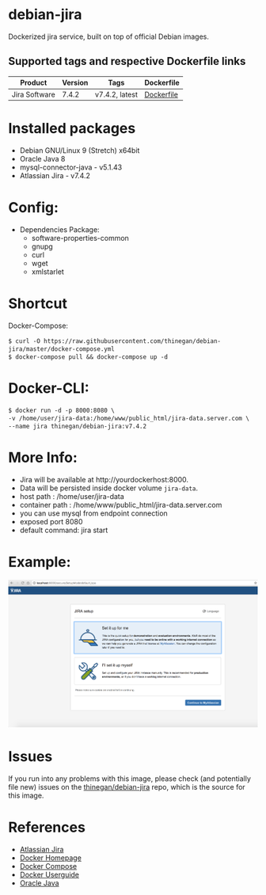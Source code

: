 # debian-jira
Dockerized jira service, built on top of official Debian images.

## Supported tags and respective Dockerfile links

| Product |Version | Tags  | Dockerfile |
|---------|--------|-------|------------|
| Jira Software | 7.4.2 | v7.4.2, latest | [Dockerfile](https://github.com/thinegan/debian-jira/blob/master/Dockerfile) |

# Installed packages
* Debian GNU/Linux 9 (Stretch) x64bit
* Oracle Java 8 
* mysql-connector-java - v5.1.43
* Atlassian Jira - v7.4.2

# Config:
* Dependencies Package:
  * software-properties-common
  * gnupg 
  * curl
  * wget
  * xmlstarlet

# Shortcut
Docker-Compose:
```console
$ curl -O https://raw.githubusercontent.com/thinegan/debian-jira/master/docker-compose.yml
$ docker-compose pull && docker-compose up -d
```

# Docker-CLI:
```console
$ docker run -d -p 8000:8080 \
-v /home/user/jira-data:/home/www/public_html/jira-data.server.com \
--name jira thinegan/debian-jira:v7.4.2
```

# More Info:
* Jira will be available at http://yourdockerhost:8000.
* Data will be persisted inside docker volume `jira-data`.
* host path : /home/user/jira-data
* container path : /home/www/public_html/jira-data.server.com
* you can use mysql from endpoint connection
* exposed port 8080
* default command: jira start

# Example:
![example-docker-jira](images/example-docker-jira.png)

# Issues
If you run into any problems with this image, please check (and potentially file new) issues on the [thinegan/debian-jira](https://github.com/thinegan/debian-jira) repo, which is the source for this image.

# References
* [Atlassian Jira](https://www.atlassian.com/software/jira)
* [Docker Homepage](https://www.docker.com/)
* [Docker Compose](https://docs.docker.com/compose/)
* [Docker Userguide](https://docs.docker.com/userguide/)
* [Oracle Java](https://java.com/en/download/)